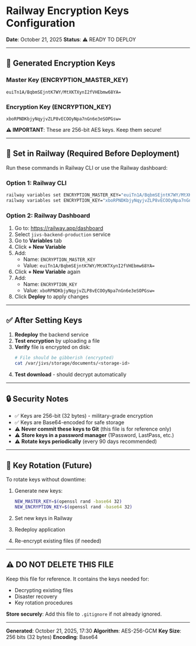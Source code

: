 # Railway Encryption Keys Configuration

**Date**: October 21, 2025
**Status**: ⚠️ READY TO DEPLOY

---

## 🔑 Generated Encryption Keys

### Master Key (ENCRYPTION_MASTER_KEY)
```
euiTn1A/BqbmSEjntK7WY/MtXKTXynI2fVHEbmw68YA=
```

### Encryption Key (ENCRYPTION_KEY)
```
xboRPNDKbjyNqyjvZLP8vECOOyNpa7nGn6e3eSOPGsw=
```

**⚠️ IMPORTANT**: These are 256-bit AES keys. Keep them secure!

---

## 🚀 Set in Railway (Required Before Deployment)

Run these commands in Railway CLI or use the Railway dashboard:

### Option 1: Railway CLI
```bash
railway variables set ENCRYPTION_MASTER_KEY="euiTn1A/BqbmSEjntK7WY/MtXKTXynI2fVHEbmw68YA="
railway variables set ENCRYPTION_KEY="xboRPNDKbjyNqyjvZLP8vECOOyNpa7nGn6e3eSOPGsw="
```

### Option 2: Railway Dashboard
1. Go to: https://railway.app/dashboard
2. Select `jivs-backend-production` service
3. Go to **Variables** tab
4. Click **+ New Variable**
5. Add:
   - Name: `ENCRYPTION_MASTER_KEY`
   - Value: `euiTn1A/BqbmSEjntK7WY/MtXKTXynI2fVHEbmw68YA=`
6. Click **+ New Variable** again
7. Add:
   - Name: `ENCRYPTION_KEY`
   - Value: `xboRPNDKbjyNqyjvZLP8vECOOyNpa7nGn6e3eSOPGsw=`
8. Click **Deploy** to apply changes

---

## ✅ After Setting Keys

1. **Redeploy** the backend service
2. **Test encryption** by uploading a file
3. **Verify** file is encrypted on disk:
   ```bash
   # File should be gibberish (encrypted)
   cat /var/jivs/storage/documents/<storage-id>
   ```
4. **Test download** - should decrypt automatically

---

## 🔒 Security Notes

- ✅ Keys are 256-bit (32 bytes) - military-grade encryption
- ✅ Keys are Base64-encoded for safe storage
- ⚠️ **Never commit these keys to Git** (this file is for reference only)
- ⚠️ **Store keys in a password manager** (1Password, LastPass, etc.)
- ⚠️ **Rotate keys periodically** (every 90 days recommended)

---

## 🔄 Key Rotation (Future)

To rotate keys without downtime:

1. Generate new keys:
   ```bash
   NEW_MASTER_KEY=$(openssl rand -base64 32)
   NEW_ENCRYPTION_KEY=$(openssl rand -base64 32)
   ```

2. Set new keys in Railway

3. Redeploy application

4. Re-encrypt existing files (if needed)

---

## ⚠️ DO NOT DELETE THIS FILE

Keep this file for reference. It contains the keys needed for:
- Decrypting existing files
- Disaster recovery
- Key rotation procedures

**Store securely**: Add this file to `.gitignore` if not already ignored.

---

**Generated**: October 21, 2025, 17:30
**Algorithm**: AES-256-GCM
**Key Size**: 256 bits (32 bytes)
**Encoding**: Base64
